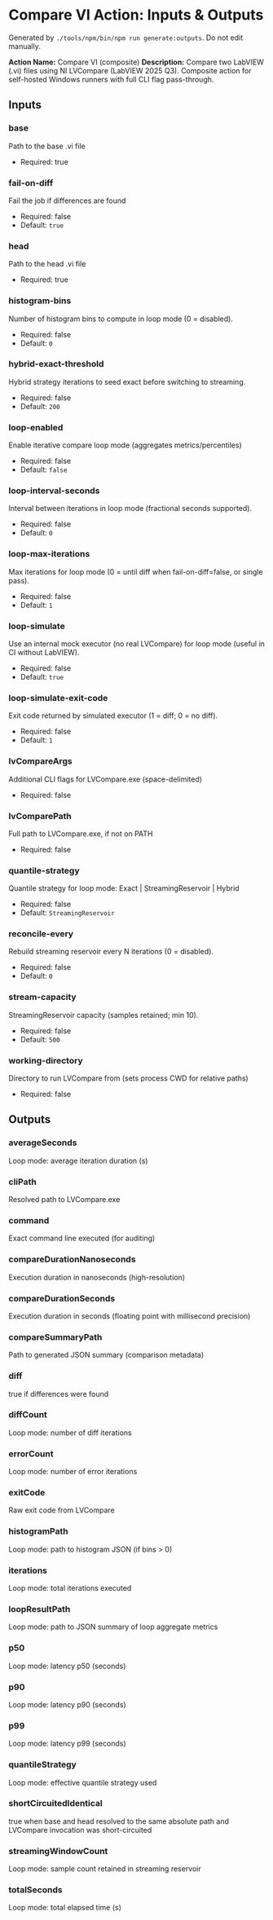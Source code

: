 # Compare VI Action: Inputs & Outputs

Generated by `./tools/npm/bin/npm run generate:outputs`. Do not edit manually.

**Action Name:** Compare VI (composite)
**Description:** Compare two LabVIEW (.vi) files using NI LVCompare (LabVIEW 2025 Q3). Composite action for self-hosted Windows runners with full CLI flag pass-through.

## Inputs

### base

Path to the base .vi file

- Required: true

### fail-on-diff

Fail the job if differences are found

- Required: false
- Default: `true`

### head

Path to the head .vi file

- Required: true

### histogram-bins

Number of histogram bins to compute in loop mode (0 = disabled).

- Required: false
- Default: `0`

### hybrid-exact-threshold

Hybrid strategy iterations to seed exact before switching to streaming.

- Required: false
- Default: `200`

### loop-enabled

Enable iterative compare loop mode (aggregates metrics/percentiles)

- Required: false
- Default: `false`

### loop-interval-seconds

Interval between iterations in loop mode (fractional seconds supported).

- Required: false
- Default: `0`

### loop-max-iterations

Max iterations for loop mode (0 = until diff when fail-on-diff=false, or single pass).

- Required: false
- Default: `1`

### loop-simulate

Use an internal mock executor (no real LVCompare) for loop mode (useful in CI without LabVIEW).

- Required: false
- Default: `true`

### loop-simulate-exit-code

Exit code returned by simulated executor (1 = diff; 0 = no diff).

- Required: false
- Default: `1`

### lvCompareArgs

Additional CLI flags for LVCompare.exe (space-delimited)

- Required: false

### lvComparePath

Full path to LVCompare.exe, if not on PATH

- Required: false

### quantile-strategy

Quantile strategy for loop mode: Exact | StreamingReservoir | Hybrid

- Required: false
- Default: `StreamingReservoir`

### reconcile-every

Rebuild streaming reservoir every N iterations (0 = disabled).

- Required: false
- Default: `0`

### stream-capacity

StreamingReservoir capacity (samples retained; min 10).

- Required: false
- Default: `500`

### working-directory

Directory to run LVCompare from (sets process CWD for relative paths)

- Required: false

## Outputs

### averageSeconds

Loop mode: average iteration duration (s)

### cliPath

Resolved path to LVCompare.exe

### command

Exact command line executed (for auditing)

### compareDurationNanoseconds

Execution duration in nanoseconds (high-resolution)

### compareDurationSeconds

Execution duration in seconds (floating point with millisecond precision)

### compareSummaryPath

Path to generated JSON summary (comparison metadata)

### diff

true if differences were found

### diffCount

Loop mode: number of diff iterations

### errorCount

Loop mode: number of error iterations

### exitCode

Raw exit code from LVCompare

### histogramPath

Loop mode: path to histogram JSON (if bins > 0)

### iterations

Loop mode: total iterations executed

### loopResultPath

Loop mode: path to JSON summary of loop aggregate metrics

### p50

Loop mode: latency p50 (seconds)

### p90

Loop mode: latency p90 (seconds)

### p99

Loop mode: latency p99 (seconds)

### quantileStrategy

Loop mode: effective quantile strategy used

### shortCircuitedIdentical

true when base and head resolved to the same absolute path and LVCompare invocation was short-circuited

### streamingWindowCount

Loop mode: sample count retained in streaming reservoir

### totalSeconds

Loop mode: total elapsed time (s)
